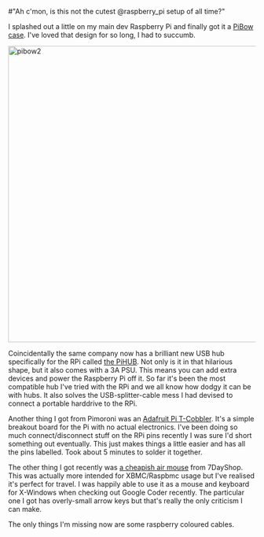 #"Ah c'mon, is this not the cutest @raspberry_pi setup of all time?"

I splashed out a little on my main dev Raspberry Pi and finally got it a <a href="http://shop.pimoroni.com/collections/pibow/products/pibow">PiBow case</a>. I've loved that design for so long, I had to succumb.

<a href="https://s3-eu-west-1.amazonaws.com/conoroneill.net/wp-content/uploads/2013/09/pibow2.jpg"><img class="aligncenter size-large wp-image-1165" alt="pibow2" src="https://s3-eu-west-1.amazonaws.com/conoroneill.net/wp-content/uploads/2013/09/pibow2-991x1024.jpg" width="584" height="603" /></a>

Coincidentally the same company now has a brilliant new USB hub specifically for the RPi called <a href="http://shop.pimoroni.com/products/pihub">the PiHUB</a>. Not only is it in that hilarious shape, but it also comes with a 3A PSU. This means you can add extra devices and power the Raspberry Pi off it. So far it's been the most compatible hub I've tried with the RPi and we all know how dodgy it can be with hubs. It also solves the USB-splitter-cable mess I had devised to connect a portable harddrive to the RPi.

Another thing I got from Pimoroni was an <a href="http://shop.pimoroni.com/collections/kits/products/adafruit-pi-t-cobbler-breakout-kit-for-raspberry-pi">Adafruit Pi T-Cobbler</a>. It's a simple breakout board for the Pi with no actual electronics. I've been doing so much connect/disconnect stuff on the RPi pins recently I was sure I'd short something out eventually. This just makes things a little easier and has all the pins labelled. Took about 5 minutes to solder it together.

The other thing I got recently was <a href="http://www.7dayshop.com/7dayshop-wireless-air-mouse-keyboard-with-gyroscope-2-4ghz-1">a cheapish air mouse</a> from 7DayShop. This was actually more intended for XBMC/Raspbmc usage but I've realised it's perfect for travel. I was happily able to use it as a mouse and keyboard for X-Windows when checking out Google Coder recently. The particular one I got has overly-small arrow keys but that's really the only criticism I can make.

The only things I'm missing now are some raspberry coloured cables.